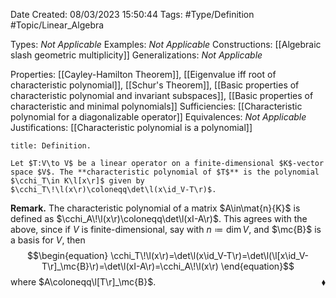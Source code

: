 <div class="topSpace"></div>

Date Created: 08/03/2023 15:50:44
Tags: #Type/Definition #Topic/Linear_Algebra

Types: _Not Applicable_
Examples: _Not Applicable_
Constructions: [[Algebraic slash geometric multiplicity]]
Generalizations: _Not Applicable_

Properties: [[Cayley-Hamilton Theorem]], [[Eigenvalue iff root of characteristic polynomial]], [[Schur's Theorem]], [[Basic properties of characteristic polynomial and invariant subspaces]], [[Basic properties of characteristic and minimal polynomials]]
Sufficiencies: [[Characteristic polynomial for a diagonalizable operator]]
Equivalences: _Not Applicable_
Justifications: [[Characteristic polynomial is a polynomial]]

``` ad-Definition
title: Definition.

Let $T:V\to V$ be a linear operator on a finite-dimensional $K$-vector space $V$. The **characteristic polynomial of $T$** is the polynomial $\cchi_T\in K\l[x\r]$ given by $\cchi_T\!\l(x\r)\coloneqq\det\l(x\id_V-T\r)$.

```

<b>Remark.</b> The characteristic polynomial of a matrix $A\in\mat{n}{K}$ is defined as $\cchi_A\!\l(x\r)\coloneqq\det\l(xI-A\r)$. This agrees with the above, since if $V$ is finite-dimensional, say with $n\coloneqq\dim V$, and $\mc{B}$ is a basis for $V$, then
$$\begin{equation}
    \cchi_T\!\l(x\r)=\det\l(x\id_V-T\r)=\det\l(\l[x\id_V-T\r]_\mc{B}\r)=\det\l(xI-A\r)=\cchi_A\!\l(x\r)
\end{equation}$$
where $A\coloneqq\l[T\r]_\mc{B}$.<span style="float:right;">$\blacklozenge$</span>
